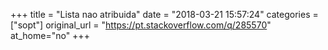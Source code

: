 +++
title = "Lista nao atribuida"
date = "2018-03-21 15:57:24"
categories = ["sopt"]
original_url = "https://pt.stackoverflow.com/q/285570"
at_home="no"
+++

